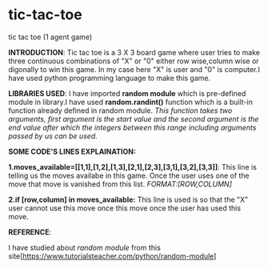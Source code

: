 # tic-tac-toe
tic tac toe (1 agent game)


__INTRODUCTION__:
Tic tac toe is a 3 X 3 board game where user tries to make three continuous combinations of "X" or "0" either row wise,column wise or digonally to win this game. In my case here "X" is user and "0" is computer.I have used python programming language to make this game. 

__LIBRARIES USED__:
I have imported __random module__ which is pre-defined module in library.I have used __random.randint()__ function which is a built-in function already defined in random module. *This function takes two arguments, first argument is the start value and the second argument is the end value after which the integers between this range including arguments passed by us can be used.* 

__SOME CODE'S LINES EXPLAINATION:__
 
 __1.moves_available=[[1,1],[1,2],[1,3],[2,1],[2,3],[3,1],[3,2],[3,3]]__:
This line is telling us the moves availabe in this game. Once the user uses one of the move that move is vanished from this list.
*FORMAT:[ROW,COLUMN]*

__2.if [row,column] in  moves_available:__
This line is used is so that the "X" user cannot use this move once this move once the user has used this move.

__REFERENCE__:

I have studied about *random module* from this site[https://www.tutorialsteacher.com/python/random-module]

